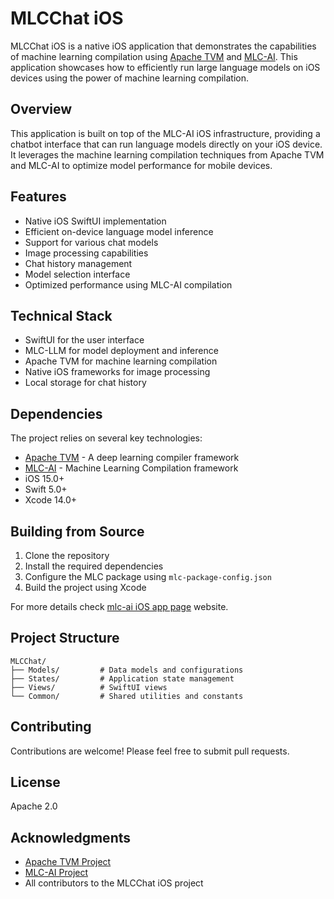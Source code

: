 # MLCChat iOS

MLCChat iOS is a native iOS application that demonstrates the capabilities of machine learning compilation using [Apache TVM](https://tvm.apache.org/) and [MLC-AI](https://mlc.ai/). This application showcases how to efficiently run large language models on iOS devices using the power of machine learning compilation.

## Overview

This application is built on top of the MLC-AI iOS infrastructure, providing a chatbot interface that can run language models directly on your iOS device. It leverages the machine learning compilation techniques from Apache TVM and MLC-AI to optimize model performance for mobile devices.

## Features

- Native iOS SwiftUI implementation
- Efficient on-device language model inference
- Support for various chat models
- Image processing capabilities
- Chat history management
- Model selection interface
- Optimized performance using MLC-AI compilation

## Technical Stack

- SwiftUI for the user interface
- MLC-LLM for model deployment and inference
- Apache TVM for machine learning compilation
- Native iOS frameworks for image processing
- Local storage for chat history

## Dependencies

The project relies on several key technologies:

- [Apache TVM](https://tvm.apache.org/) - A deep learning compiler framework
- [MLC-AI](https://mlc.ai/) - Machine Learning Compilation framework
- iOS 15.0+
- Swift 5.0+
- Xcode 14.0+

## Building from Source

1. Clone the repository
2. Install the required dependencies
3. Configure the MLC package using `mlc-package-config.json`
4. Build the project using Xcode

For more details check [mlc-ai iOS app page](https://llm.mlc.ai/docs/deploy/ios.html) website.

## Project Structure

```
MLCChat/
├── Models/         # Data models and configurations
├── States/         # Application state management
├── Views/          # SwiftUI views
└── Common/         # Shared utilities and constants
```

## Contributing

Contributions are welcome! Please feel free to submit pull requests.

## License

Apache 2.0

## Acknowledgments

- [Apache TVM Project](https://tvm.apache.org/)
- [MLC-AI Project](https://mlc.ai/)
- All contributors to the MLCChat iOS project

